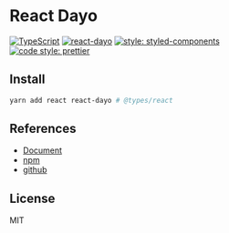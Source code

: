 # React Dayo

[![TypeScript](https://badges.frapsoft.com/typescript/code/typescript.svg?v=101)](https://github.com/ellerbrock/typescript-badges/)
[![react-dayo](https://img.shields.io/npm/v/react-dayo.svg)](https://www.npmjs.com/package/react-dayo)
[![style: styled-components](https://img.shields.io/badge/style-%F0%9F%92%85%20styled--components-orange.svg?colorB=daa357&colorA=db748e)](https://github.com/styled-components/styled-components)
[![code style: prettier](https://img.shields.io/badge/code_style-prettier-ff69b4.svg?style=flat-square)](https://github.com/prettier/prettier)

## Install

```bash
yarn add react react-dayo # @types/react
```

## References

- [Document](https://nju33.github.io/react-dayo/)
- [npm](https://www.npmjs.com/package/react-dayo)
- [github](https://github.com/nju33/react-dayo)

## License

MIT
